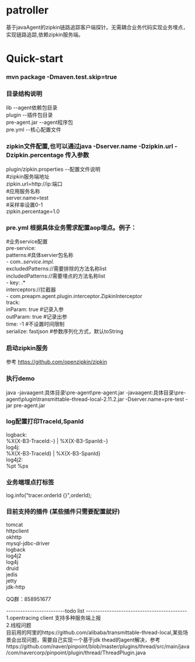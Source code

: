 patroller 
====

基于javaAgent的zipkin链路追踪客户端探针。无需耦合业务代码实现业务埋点，实现链路追踪,依赖zipkin服务端。


Quick-start
=====

### mvn package -Dmaven.test.skip=true  

### 目录结构说明
 
lib --agent依赖包目录    
plugin --插件包目录  
pre-agent.jar --agent程序包  
pre.yml --核心配置文件  


### zipkin文件配置,也可以通过java -Dserver.name -Dzipkin.url -Dzipkin.percentage 传入参数
plugin/zipkin.properties --配置文件说明  
#zipkin服务端地址  
zipkin.url=http://ip:端口  
#应用服务名称  
server.name=test    
#采样率设置0-1  
zipkin.percentage=1.0    

### pre.yml 根据具体业务需求配置aop埋点。例子：  
#业务service配置      
  pre-service:  
    patterns:#具体servier包名称  
      - com.*.service.impl.*  
    excludedPatterns://需要排除的方法名称list  
    includedPatterns://需要埋点的方法名称list  
      - key: .*  
    interceptors://拦截器  
      - com.preapm.agent.plugin.interceptor.ZipkinInterceptor  
    track:  
           inParam: true #记录入参  
           outParam: true #记录出参  
           time: -1    #不设置时间限制   
           serialize: fastjson   #参数序列化方式，默认toString



### 启动zipkin服务
参考 https://github.com/openzipkin/zipkin


### 执行demo
java -javaagent:具体目录\pre-agent\pre-agent.jar -javaagent:具体目录\pre-agent\plugin\transmittable-thread-local-2.11.2.jar    -Dserver.name=pre-test   -jar pre-agent.jar  


### log配置打印TraceId,SpanId
logback:  
 %X{X-B3-TraceId:-} | %X{X-B3-SpanId:-}  
log4j:  
 %X{X-B3-TraceId} | %X{X-B3-SpanId}   
log4j2:  
%pt  %ps  
### 业务端埋点打标签
log.info("tracer.orderId {}",orderId);


### 目前支持的插件  (某些插件只需要配置就好)
tomcat  
httpclient  
okhttp  
mysql-jdbc-driver  
logback  
log4j2  
log4j  
druid  
jedis  
jetty  
jdk-http  


QQ群：858951677
 
-------------------------todo list -------------------------------------------  
1.opentracing client 支持多种服务端上报  
2.线程问题  
目前用的阿里的https://github.com/alibaba/transmittable-thread-local,某些场景会出现问题，需要自己实现一个基于jdk thead的agent解决，参考https://github.com/naver/pinpoint/blob/master/plugins/thread/src/main/java/com/navercorp/pinpoint/plugin/thread/ThreadPlugin.java    



 
